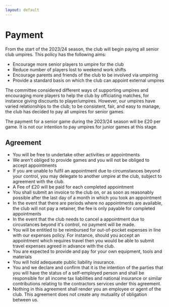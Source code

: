 ```yaml
---
layout: default
---
```


# Payment

From the start of the 2023/24 season, the club will begin paying all senior club umpires. This policy has the following aims:

- Encourage more senior players to umpire for the club
- Reduce number of players lost to weekend work shifts
- Encourage parents and friends of the club to be involved via umpiring
- Provide a standard basis on which the club can appoint external umpires

The committee considered different ways of supporting umpires and encouraging more players to help the club by officiating matches, for instance giving discounts to player/umpires. However, our umpires have varied relationships to the club; to be consistent, fair, and easy to manage, the club has decided to pay all umpires for senior games.

The payment for a senior game during the 2023/24 season will be £20 per game. It is not our intention to pay umpires for junior games at this stage.

## Agreement

- You will be free to undertake other activities or appointments
- We aren't obliged to provide games and you will not be obliged to accept appointments
- If you are unable to fulfil an appointment due to circumstances beyond your control, you may delegate to another umpire at the club, subject to agreement with the club.
- A Fee of £20 will be paid for each completed appointment
- You shall submit an invoice to the club on, or as soon as reasonably possible after the last day of a month in which you took an appointment
- In the event that there are periods where no appointments are available, the club will not pay a retainer, the fee is only payable for completed appointments
- In the event that the club needs to cancel a appointment due to circustances beyond it's control, no payment will be made.
- You will be entitled to be reimbursed for out-of-pocket expenses in line with our expenses policy. For instance, should you accept an appointment which requires travel then you would be able to submit travel expenses agreed in advance with the club.
- You are expected to provide and pay for your own equipment, tools and materials
- You will hold adequeate public liability insurance.
- You and we declare and confirm that it is the intention of the parties that you will have the status of a self-employed person and shall be responsible for all income tax liabilities and national insurance or similar contributions relating to the contractors services under this agreement.
- Nothing in this agreement shall render you an employee or agent of the club. This agreement does not create any mutuality of obligation between us.